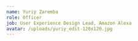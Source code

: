 ```yaml
---
name: Yuriy Zaremba
role: Officer
job: User Experience Design Lead, Amazon Alexa
avatar: /uploads/yuriy_edit-120x120.jpg
---
```

